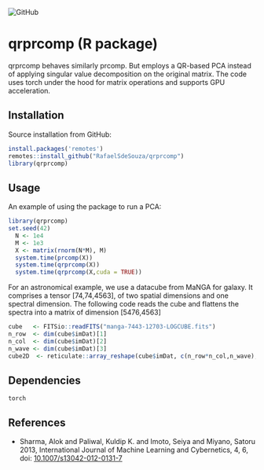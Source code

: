 ![GitHub](https://img.shields.io/github/license/RafaelSdeSouza/qrprcomp)
# qrprcomp (R package)

qrprcomp behaves similarly prcomp. But employs a QR-based PCA instead of applying singular value decomposition on the original matrix. The code uses torch under the hood for matrix operations and supports GPU acceleration.

## Installation

Source installation from GitHub:

```R
install.packages('remotes')
remotes::install_github("RafaelSdeSouza/qrprcomp")
library(qrprcomp)
```
## Usage

An example of using the package to run a PCA:

``` r
library(qrprcomp)
set.seed(42)
  N <- 1e4
  M <- 1e3
  X <- matrix(rnorm(N*M), M)
  system.time(prcomp(X))
  system.time(qrprcomp(X))
  system.time(qrprcomp(X,cuda = TRUE))
```
 For an astronomical example, we use a datacube from MaNGA for galaxy. It comprises a tensor [74,74,4563], of two spatial dimensions and one spectral dimension. The following code reads the cube and flattens the spectra into a matrix of dimension [5476,4563]
 
 ``` r
cube   <- FITSio::readFITS("manga-7443-12703-LOGCUBE.fits")
n_row  <- dim(cube$imDat)[1]
n_col  <- dim(cube$imDat)[2]
n_wave <- dim(cube$imDat)[3]
cube2D  <- reticulate::array_reshape(cube$imDat, c(n_row*n_col,n_wave),order = c("F"))
 ```





## Dependencies

`torch`

## References
- Sharma, Alok and Paliwal, Kuldip K. and Imoto, Seiya and Miyano, Satoru 2013, International Journal of Machine Learning and Cybernetics, 4, 6, doi: [10.1007/s13042-012-0131-7](https://doi.org/10.1007/s13042-012-0131-7)
